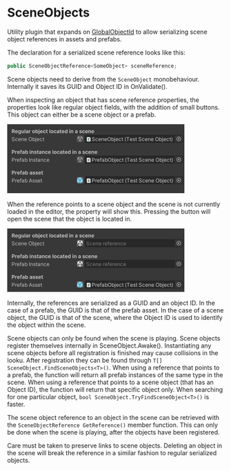 # SceneObjects
Utility plugin that expands on [GlobalObjectId](https://docs.unity3d.com/ScriptReference/GlobalObjectId.html) to allow serializing scene object references in assets and prefabs.

The declaration for a serialized scene reference looks like this:

```csharp
public SceneObjectReference<SomeObject> sceneReference;
```

Scene objects need to derive from the `SceneObject` monobehaviour. Internally it saves its GUID and Object ID in OnValidate().

When inspecting an object that has scene reference properties, the properties look like regular object fields, with the addition of small buttons. This object can either be a scene object or a prefab.

![alt text](https://github.com/AggroBird/SceneObjects/blob/main/Documentation~/insideSceneExample.png?raw=true "Inside scene example")

When the reference points to a scene object and the scene is not currently loaded in the editor, the property will show this. Pressing the button will open the scene that the object is located in.

![alt text](https://github.com/AggroBird/SceneObjects/blob/main/Documentation~/outsideSceneExample.png?raw=true "Inside scene example")

Internally, the references are serialized as a GUID and an object ID. In the case of a prefab, the GUID is that of the prefab asset. In the case of a scene object, the GUID is that of the scene, where the Object ID is used to identify the object within the scene.

Scene objects can only be found when the scene is playing. Scene objects register themselves internally in SceneObject.Awake(). Instantiating any scene objects before all registration is finished may cause collisions in the looku. After registration they can be found through `T[] SceneObject.FindSceneObjects<T>()`. When using a reference that points to a prefab, the function will return all prefab instances of the same type in the scene. When using a reference that points to a scene object (that has an Object ID), the function will return that specific object only. When searching for one particular object, `bool SceneObject.TryFindSceneObject<T>()` is faster.

The scene object reference to an object in the scene can be retrieved with the `SceneObjectReference GetReference()` member function. This can only be done when the scene is playing, after the objects have been registered.

Care must be taken to preserve links to scene objects. Deleting an object in the scene will break the reference in a similar fashion to regular serialized objects.